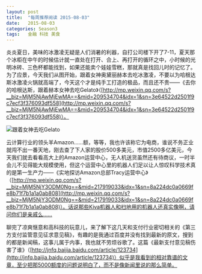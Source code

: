 ```yaml
---
layout: post
title:  "每周推荐阅读 2015-08-03"
date:   2015-08-03
categories: Season3
tags:   金融 科技 美食
---
```


炎炎夏日，美味的冰激凌无疑是人们消暑的利器，自打公司楼下开了7-11，夏天那个冰柜在中午的时候估计就一直处在打开、合上、再打开的循环之中，小时候的光明冰砖、三色杯都能找到，如果还能卖个娃娃雪糕，那就真是找回儿时的记忆了。为了应景，今天我们从图开始，跟着女神奥黛丽赫本去吃冰激凌，不要以为哈根达斯冰激凌火锅就高端了，今天这个才是纯手工打造的极品，而且还不贵——《去你的哈根达斯，跟着赫本女神去吃Gelato》（[http://mp.weixin.qq.com/s?__biz=MjM5NjAwMjEwMA==&mid=209534704&idx=1&sn=3e64522d2501f9c7ecf3f376093df558](http://mp.weixin.qq.com/s?__biz=MjM5NjAwMjEwMA==&mid=209534704&idx=1&sn=3e64522d2501f9c7ecf3f376093df558)）。

![跟着女神去吃Gelato](http://7xn7do.com1.z0.glb.clouddn.com/images/Gelato.jpg-normalized)

云计算行业的领头羊Amazon……额，等等，我也许该称它为电商，谁说不务正业就闯不出一番天地，刚去查了下人家的股价500多美元，市值2500多亿美元，今天我们就去看看高大上的Amazon运营中心，无人机送货虽然还有待商议，一时半会儿不见得能大规模使用，但这个运营中心里的机器人们足以让人惊叹科学技术真的是第一生产力——《实地探访Amazon总部Tracy运营中心》（[http://mp.weixin.qq.com/s?__biz=MjM5NjY3ODM0Ng==&mid=217919033&idx=1&sn=8a224dc0a0669fe8b71f7b1a1a0ab808](http://mp.weixin.qq.com/s?__biz=MjM5NjY3ODM0Ng==&mid=217919033&idx=1&sn=8a224dc0a0669fe8b71f7b1a1a0ab808)）。话说那些Kiva机器人和扫地用的机器人还真实像啊，请问你们是亲戚么……

聊完了凉爽惬意和高科技的玩意儿，来了解下这几天和支付行业密切相关的《第三方支付监管意见征求意见稿》，有趣的是我通过百度并没有找到最新的原文，搜到的都是新闻稿，这事儿属于内事，我也就不劳烦谷歌了。这篇《最新支付意见稿伤害了谁》（[http://jnfq.baijia.baidu.com/article/123734](http://jnfq.baijia.baidu.com/article/123734)）似乎是我看到的相对靠谱的文章，至少把那5000额度的问题说明白了，而不是像新闻里说的那么简单。